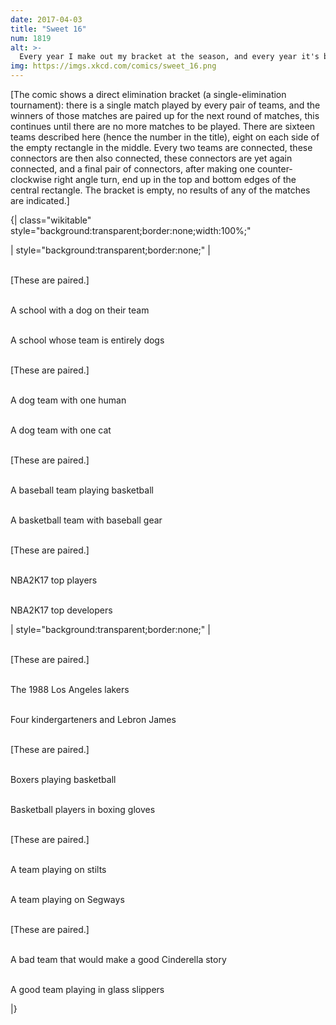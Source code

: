 ```yaml
---
date: 2017-04-03
title: "Sweet 16"
num: 1819
alt: >-
  Every year I make out my bracket at the season, and every year it's busted before the first game when I find out which teams are playing.
img: https://imgs.xkcd.com/comics/sweet_16.png
---
```

[The comic shows a direct elimination bracket (a single-elimination tournament): there is a single match played by every pair of teams, and the winners of those matches are paired up for the next round of matches, this continues until there are no more matches to be played. There are sixteen teams described here (hence the number in the title), eight on each side of the empty rectangle in the middle. Every two teams are connected, these connectors are then also connected, these connectors are yet again connected, and a final pair of connectors, after making one counter-clockwise right angle turn, end up in the top and bottom edges of the central rectangle. The bracket is empty, no results of any of the matches are indicated.]

{| class="wikitable" style="background:transparent;border:none;width:100%;"

| style="background:transparent;border:none;" |

<br/>[These are paired.]

<br/>A school with a dog on their team

<br/>A school whose team is entirely dogs

<br/>[These are paired.]

<br/>A dog team with one human

<br/>A dog team with one cat

<br/>[These are paired.]

<br/>A baseball team playing basketball

<br/>A basketball team with baseball gear

<br/>[These are paired.]

<br/>NBA2K17 top players

<br/>NBA2K17 top developers

| style="background:transparent;border:none;" |

<br/>[These are paired.]

<br/>The 1988 Los Angeles lakers

<br/>Four kindergarteners and Lebron James

<br/>[These are paired.]

<br/>Boxers playing basketball

<br/>Basketball players in boxing gloves

<br/>[These are paired.]

<br/>A team playing on stilts

<br/>A team playing on Segways

<br/>[These are paired.]

<br/>A bad team that would make a good Cinderella story

<br/>A good team playing in glass slippers

|}